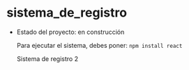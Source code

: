 <h1>sistema_de_registro</h1>

- Estado del proyecto: en construcción

  Para ejecutar el sistema, debes poner:
  ``` npm install react ```

  Sistema de registro 2
